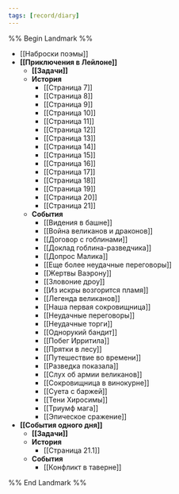 ```yaml
---
tags: [record/diary]
---
```


%% Begin Landmark %%

- [[Наброски поэмы]]
- **[[Приключения в Лейлоне]]**
	- **[[Задачи]]**
	- **История**
		- [[Страница 7]]
		- [[Страница 8]]
		- [[Страница 9]]
		- [[Страница 10]]
		- [[Страница 11]]
		- [[Страница 12]]
		- [[Страница 13]]
		- [[Страница 14]]
		- [[Страница 15]]
		- [[Страница 16]]
		- [[Страница 17]]
		- [[Страница 18]]
		- [[Страница 19]]
		- [[Страница 20]]
		- [[Страница 21]]
	- **События**
		- [[Видения в башне]]
		- [[Война великанов и драконов]]
		- [[Договор с гоблинами]]
		- [[Доклад гоблина-разведчика]]
		- [[Допрос Малика]]
		- [[Еще более неудачные переговоры]]
		- [[Жертвы Ваэрону]]
		- [[Зловоние дроу]]
		- [[Из искры возгорится пламя]]
		- [[Легенда великанов]]
		- [[Наша первая сокровищница]]
		- [[Неудачные переговоры]]
		- [[Неудачные торги]]
		- [[Однорукий бандит]]
		- [[Побег Ирритила]]
		- [[Прятки в лесу]]
		- [[Путешествие во времени]]
		- [[Разведка показала]]
		- [[Слух об армии великанов]]
		- [[Сокровищница в винокурне]]
		- [[Суета с баржей]]
		- [[Тени Хиросимы]]
		- [[Триумф мага]]
		- [[Эпическое сражение]]
- **[[События одного дня]]**
	- **[[Задачи]]**
	- **История**
		- [[Страница 21.1]]
	- **События**
		- [[Конфликт в таверне]]

%% End Landmark %%
